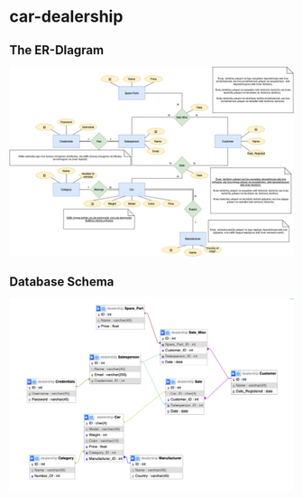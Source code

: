 # car-dealership

## The ER-DIagram

![ER-Diagram](ER-Diagram.png)

## Database Schema

![Database Schema](Database-Schema.png)
